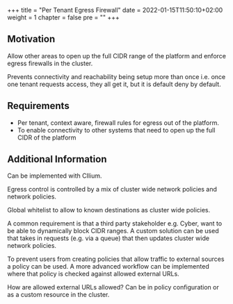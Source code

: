 +++
title = "Per Tenant Egress Firewall"
date = 2022-01-15T11:50:10+02:00
weight = 1
chapter = false
pre = "<b></b>"
+++

## Motivation
Allow other areas to open up the full CIDR range of the platform and enforce egress firewalls in the cluster.

Prevents connectivity and reachability being setup more than once i.e. once one tenant requests access, they all get it, but it is default deny by default.

## Requirements
* Per tenant, context aware, firewall rules for egress out of the platform.
* To enable connectivity to other systems that need to open up the full CIDR of the platform

## Additional Information
Can be implemented with CIlium.

Egress control is controlled by a mix of cluster wide network policies and network policies.

Global whitelist to allow to known destinations as cluster wide policies.

A common requirement is that a third party stakeholder e.g. Cyber, want to be able to dynamically block CIDR ranges. A custom solution can be used that takes in requests (e.g. via a queue) that then updates cluster wide network policies. 

To prevent users from creating policies that allow traffic to external sources a policy can be used. A more advanced workflow can be implemented where that policy is checked against allowed external URLs.

How are allowed external URLs allowed? Can be in policy configuration or as a custom resource in the cluster.


